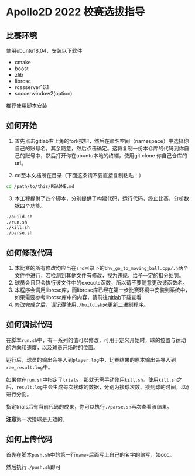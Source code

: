 # Apollo2D 2022 校赛选拔指导

## 比赛环境
使用ubuntu18.04，安装以下软件
- cmake
- boost
- zlib
- librcsc
- rcssserver16.1
- soccerwindow2(option)

推荐使用[脚本安装](https://gitee.com/apollo-2d/Apollo_env_install)

## 如何开始
1. 首先点击gitlab右上角的fork按钮，然后在命名空间（namespace）中选择你自己的账号名，其余随意，然后点击确定。这将复制一份本仓库的代码到你自己的账号中，然后打开你在ubuntu本地的终端，使用git clone 你自己仓库的url。

2. cd至本文档所在目录（下面这条请不要直接复制粘贴！）
```bash
cd /path/to/this/README.md
```

3. 本工程提供了四个脚本，分别提供了构建代码，运行代码，终止比赛，分析数据四个功能。
```bash
./build.sh
./run.sh
./kill.sh
./parse.sh
```

## 如何修改代码

1. 本比赛的所有修改均应当在`src`目录下的`bhv_go_to_moving_ball.cpp/.h`两个文件中进行，若检测到其他文件有修改，视为违规，给予一定的扣分处罚。
2. 球员会且只会执行该文件中的execute函数，所以请不要随意更改该函数名。
3. 本程序会调用librcsc库，而librcsc库已经在第一步比赛环境中安装到系统中，如果需要参考librcsc库中的内容，请前往[gitlab](https://gitlab.com/Apollo-2d/apollo-material/librcsc-2022)下载查看
4. 修改完成之后，请记得使用`./build.sh`来更新二进制程序。

## 如何调试代码
在脚本`run.sh`中，有一系列的值可以修改，可用于定义开始时，球的位置与运动的方向和速度，以及球员开场时的位置。

运行后，球员的输出会导入到`player.log`中，比赛结果的原本输出会导入到`raw_result.log`中。

如果你在`run.sh`中指定了`trials`，那就无需手动使用`kill.sh`。使用`kill.sh`之后，`result.log`中会生成每次接球的数据，分别为接球次数、接到球的时间，以`@`进行分割。

指定trials后有当前代码的成果，你可以执行`./parse.sh`再次查看该结果。

**注意**第一次接球是无效的。

## 如何上传代码
首先在脚本`push.sh`中的第一行`name=`后面写上自己的名字的缩写，如ccc。

然后执行`./push.sh`即可
